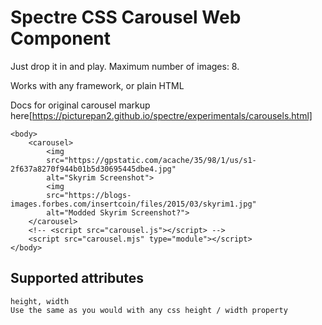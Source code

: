 # Spectre CSS Carousel Web Component

Just drop it in and play. Maximum number of images: 8.

Works with any framework, or plain HTML

Docs for original carousel markup here[https://picturepan2.github.io/spectre/experimentals/carousels.html]

```
<body>
    <carousel>
        <img 
        src="https://gpstatic.com/acache/35/98/1/us/s1-2f637a8270f944b01b5d30695445dbe4.jpg" 
        alt="Skyrim Screenshot">
        <img 
        src="https://blogs-images.forbes.com/insertcoin/files/2015/03/skyrim1.jpg" 
        alt="Modded Skyrim Screenshot?">
    </carousel>
    <!-- <script src="carousel.js"></script> -->
    <script src="carousel.mjs" type="module"></script>
</body>
```

## Supported attributes
```
height, width
Use the same as you would with any css height / width property
```